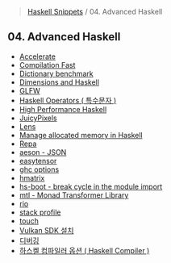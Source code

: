 > [Haskell Snippets](../README.md) / 04. Advanced Haskell
## 04. Advanced Haskell
- [Accelerate](Accelerate.md)
- [Compilation Fast](Compilation%20Fast.md)
- [Dictionary benchmark](Dictionary%20benchmark.md)
- [Dimensions and Haskell](Dimensions%20and%20Haskell.md)
- [GLFW](GLFW.md)
- [Haskell Operators ( 특수문자 )](Haskell%20Operators%20(%20특수문자%20).md)
- [High Performance Haskell](High%20Performance%20Haskell.md)
- [JuicyPixels](JuicyPixels.md)
- [Lens](Lens.md)
- [Manage allocated memory in Haskell](Manage%20allocated%20memory%20in%20Haskell.md)
- [Repa](Repa.md)
- [aeson - JSON](aeson%20-%20JSON.md)
- [easytensor](easytensor.md)
- [ghc options](ghc%20options.md)
- [hmatrix](hmatrix.md)
- [hs-boot - break cycle in the module import](hs-boot%20-%20break%20cycle%20in%20the%20module%20import.md)
- [mtl - Monad Transformer Library](mtl%20-%20Monad%20Transformer%20Library.md)
- [rio](rio.md)
- [stack profile](stack%20profile.md)
- [touch](touch.md)
- [Vulkan SDK 설치](vulkan.md)
- [디버깅](디버깅.md)
- [하스켈 컴파일러 옵션 ( Haskell Compiler )](하스켈%20컴파일러%20옵션%20(%20Haskell%20Compiler%20).md)